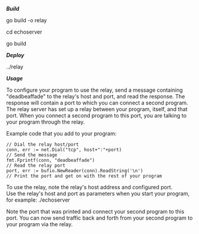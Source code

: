 ***Build***

go build -o relay

cd echoserver

go build 

***Deploy***

../relay <port>

***Usage***

To configure your program to use the relay, send a message containing "deadbeaffade" to the relay's host 
and port, and read the response.  The response will contain a port to which you can connect a second program.
The relay server has set up a relay between your program, itself, and that port.  When you connect a second 
program to this port, you are talking to your program through the relay. 

Example code that you add to your program:   
```
// Dial the relay host/port
conn, err := net.Dial("tcp", host+":"+port)
// Send the message
fmt.Fprintf(conn, "deadbeaffade")
// Read the relay port
port, err := bufio.NewReader(conn).ReadString('\n')
// Print the port and get on with the rest of your program
```

To use the relay, note the relay's host address and configured port.   
Use the relay's host and port as parameters when you start your program, for example:
./echoserver <host> <port>

Note the port that was printed and connect your second program to this port.  You can now send traffic
back and forth from your second program to your program via the relay.

